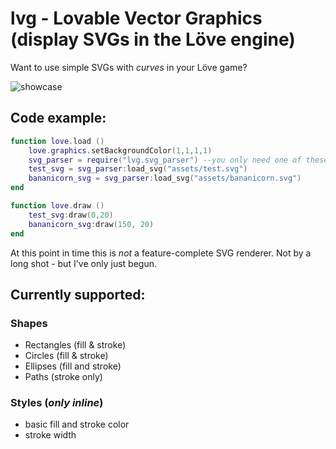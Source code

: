 # lvg - Lovable Vector Graphics (display SVGs in the Löve engine)

Want to use simple SVGs with *curves* in your Löve game?

![showcase](https://github.com/Bananicorn/lvg/blob/master/screenshots/try-7.png "Some shapes and a Bananicorn, ripped right from an unsuspecting SVG")

## Code example:

```lua
function love.load ()
	love.graphics.setBackgroundColor(1,1,1,1)
	svg_parser = require("lvg.svg_parser") --you only need one of these
	test_svg = svg_parser:load_svg("assets/test.svg")
	bananicorn_svg = svg_parser:load_svg("assets/bananicorn.svg")
end

function love.draw ()
	test_svg:draw(0,20)
	bananicorn_svg:draw(150, 20)
end
```

At this point in time this is *not* a feature-complete SVG renderer.
Not by a long shot - but I've only just begun.

## Currently supported:
### Shapes
- Rectangles (fill & stroke)
- Circles (fill & stroke)
- Ellipses (fill and stroke)
- Paths (stroke only)

### Styles (*only inline*)
- basic fill and stroke color
- stroke width
